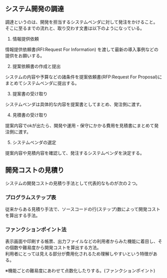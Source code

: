 ##  システム開発の調達

調達というのは、開発を担当するシステムベンダに対して発注をかけること。  
そこに至るまでの流れと、取り交わす文書は以下のようになっている。

1. 情報提供依頼  

情報提供依頼書(RFI:Request For Information) を渡して最新の導入事例などの提供をお願いする。

2. 提案依頼書の作成と提出  

システムの内容や予算などの諸条件を提案依頼書(RFP:Request For Proposal)にまとめてシステムベンダに提出する。

3. 提案書の受け取り  

システムベンダは具体的な内容を提案書としてまとめ、発注側に渡す。

4. 見積書の受け取り  

提案内容でokが出たら、開発や運用・保守にかかる費用を見積書にまとめて発注側に渡す。  

5. システムベンダの選定  

提案内容や見積内容を確認して、発注するシステムベンダを決定する。  


## 開発コストの見積り

システムの開発コストの見積り手法として代表的なものが次の２つ。

### プログラムステップ表

従来からある見積り手法で、ソースコードの行(ステップ)数によって開発コストを算出する手法。  

### ファンクションポイント法

表示画面や印刷する帳票、出力ファイルなどの利用者からみた機能に着目し、その個数や難易度から開発コストを算出する方法。  
利用者にとっては見える部分が費用化されるため理解しやすいという特徴がある。

※機能ごとの難易度にあわせて点数化したりする。(ファンクションポイント)

